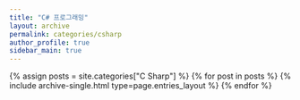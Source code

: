 ```yaml
---
title: "C# 프로그래밍"
layout: archive
permalink: categories/csharp
author_profile: true
sidebar_main: true
---
```



{% assign posts = site.categories["C Sharp"] %}
{% for post in posts %} {% include archive-single.html type=page.entries_layout %} {% endfor %}